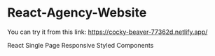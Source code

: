 # React-Agency-Website

You can try it from this link: https://cocky-beaver-77362d.netlify.app/

React
Single Page
Responsive 
Styled Components
